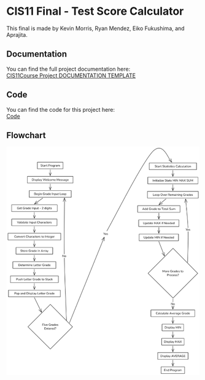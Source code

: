 # CIS11 Final - Test Score Calculator
This final is made by Kevin Morris, Ryan Mendez, Eiko Fukushima, and Aprajita.
## Documentation
You can find the full project documentation here:  
[CIS11Course Project DOCUMENTATION TEMPLATE](CIS11Course%20Project%20DOCUMENTATION%20TEMPLATE.md)
## Code
You can find the code for this project here:  
[Code](final_code.asm)
## Flowchart
![Project image](new_flowchart.png)
